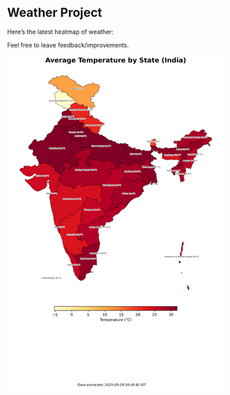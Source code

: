 # Weather Project

Here’s the latest heatmap of weather:

Feel free to leave feedback/improvements.

![India Heatmap](docs/assets/india_heatmap.png?v=DA0DCD)
